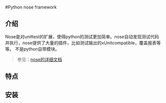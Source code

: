 #Python nose framework

## 介绍
Nose是对unittest的扩展，使得python的测试更加简单。nose自动发现测试代码并执行，nose提供了大量的插件，比如测试输出的xUnitcompatible，覆盖报表等等。 
不是python自带模块。
>参见：[nose的详细文档](https://nose.readthedocs.org/en/latest/)

## 特点


## 安装




